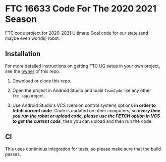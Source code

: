 # FTC 16633 Code For The 2020 2021 Season

FTC code project for 2020-2021 Ultimate Goal code for our state (and maybe even worlds) robot.

## Installation

For more detailed instructions on getting FTC UG setup in your own project, see the [owner](https://github.com/AlessioToniolo) of this repo.

1. Download or clone this repo.

1. Open the project in Android Studio and build `TeamCode` like any other `ftc_app` project.

1. Use Android Studio's VCS (version control system) options **in order to fetch current code**. Code is updated on other computers, so ***every time you run the robot or upload code, please use the FETCH option in VCS to get the current code***, then you can upload and then run the code.

## CI
This uses continious integration for tests, so please make sure that the build passes.
